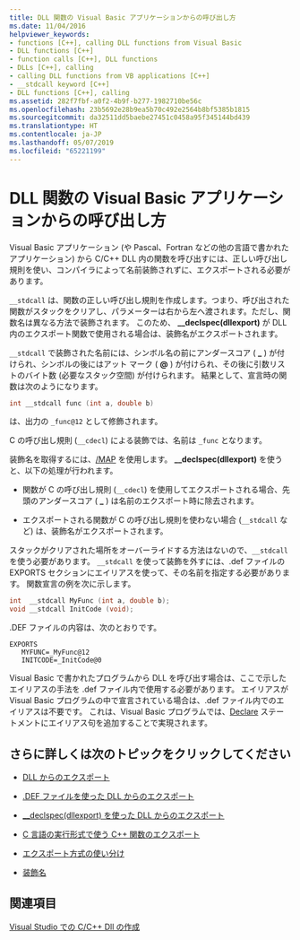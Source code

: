```yaml
---
title: DLL 関数の Visual Basic アプリケーションからの呼び出し方
ms.date: 11/04/2016
helpviewer_keywords:
- functions [C++], calling DLL functions from Visual Basic
- DLL functions [C++]
- function calls [C++], DLL functions
- DLLs [C++], calling
- calling DLL functions from VB applications [C++]
- __stdcall keyword [C++]
- DLL functions [C++], calling
ms.assetid: 282f7fbf-a0f2-4b9f-b277-1982710be56c
ms.openlocfilehash: 23b5692e28b9ea5b70c492e2564b8bf5385b1815
ms.sourcegitcommit: da32511dd5baebe27451c0458a95f345144bd439
ms.translationtype: HT
ms.contentlocale: ja-JP
ms.lasthandoff: 05/07/2019
ms.locfileid: "65221199"
---
```

# <a name="calling-dll-functions-from-visual-basic-applications"></a>DLL 関数の Visual Basic アプリケーションからの呼び出し方

Visual Basic アプリケーション (や Pascal、Fortran などの他の言語で書かれたアプリケーション) から C/C++ DLL 内の関数を呼び出すには、正しい呼び出し規則を使い、コンパイラによって名前装飾されずに、エクスポートされる必要があります。

`__stdcall` は、関数の正しい呼び出し規則を作成します。つまり、呼び出された関数がスタックをクリアし、パラメーターは右から左へ渡されます。ただし、関数名は異なる方法で装飾されます。 このため、 **__declspec(dllexport)** が DLL 内のエクスポート関数で使用される場合は、装飾名がエクスポートされます。

`__stdcall` で装飾された名前には、シンボル名の前にアンダースコア ( **\_** ) が付けられ、シンボルの後にはアット マーク ( **\@** ) が付けられ、その後に引数リストのバイト数 (必要なスタック空間) が付けられます。 結果として、宣言時の関数は次のようになります。

```C
int __stdcall func (int a, double b)
```

は、出力の `_func@12` として修飾されます。

C の呼び出し規則 (`__cdecl`) による装飾では、名前は `_func` となります。

装飾名を取得するには、[/MAP](reference/map-generate-mapfile.md) を使用します。 **__declspec(dllexport)** を使うと、以下の処理が行われます。

- 関数が C の呼び出し規則 (`__cdecl`) を使用してエクスポートされる場合、先頭のアンダースコア ( **\_** ) は名前のエクスポート時に除去されます。

- エクスポートされる関数が C の呼び出し規則を使わない場合 (`__stdcall` など) は、装飾名がエクスポートされます。

スタックがクリアされた場所をオーバーライドする方法はないので、`__stdcall` を使う必要があります。 `__stdcall` を使って装飾を外すには、.def ファイルの EXPORTS セクションにエイリアスを使って、その名前を指定する必要があります。 関数宣言の例を次に示します。

```C
int  __stdcall MyFunc (int a, double b);
void __stdcall InitCode (void);
```

.DEF ファイルの内容は、次のとおりです。

```
EXPORTS
   MYFUNC=_MyFunc@12
   INITCODE=_InitCode@0
```

Visual Basic で書かれたプログラムから DLL を呼び出す場合は、ここで示したエイリアスの手法を .def ファイル内で使用する必要があります。 エイリアスが Visual Basic プログラムの中で宣言されている場合は、.def ファイル内でのエイリアスは不要です。 これは、Visual Basic プログラムでは、[Declare](/dotnet/visual-basic/language-reference/statements/declare-statement) ステートメントにエイリアス句を追加することで実現されます。

## <a name="what-do-you-want-to-know-more-about"></a>さらに詳しくは次のトピックをクリックしてください

- [DLL からのエクスポート](exporting-from-a-dll.md)

- [.DEF ファイルを使った DLL からのエクスポート](exporting-from-a-dll-using-def-files.md)

- [__declspec(dllexport) を使った DLL からのエクスポート](exporting-from-a-dll-using-declspec-dllexport.md)

- [C 言語の実行形式で使う C++ 関数のエクスポート](exporting-cpp-functions-for-use-in-c-language-executables.md)

- [エクスポート方式の使い分け](determining-which-exporting-method-to-use.md)

- [装飾名](reference/decorated-names.md)

## <a name="see-also"></a>関連項目

[Visual Studio での C/C++ Dll の作成](dlls-in-visual-cpp.md)
